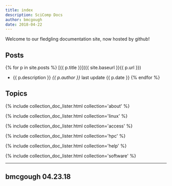 ```yaml
---
title: index
description: SciComp Docs
author: bmcgough
date: 2018-04-22
---
```


Welcome to our fledgling documentation site, now hosted by github!

## Posts

{% for p in site.posts %}
  [{{ p.title }}]({{ site.baseurl }}{{ p.url }})
  - {{ p.description }} _{{ p.author }}_ last update {{ p.date }}
{% endfor %}

## Topics

{% include collection_doc_lister.html collection='about' %}

{% include collection_doc_lister.html collection='linux' %}

{% include collection_doc_lister.html collection='access' %}

{% include collection_doc_lister.html collection='hpc' %}

{% include collection_doc_lister.html collection='help' %}

{% include collection_doc_lister.html collection='software' %}

---
bmcgough 04.23.18
---
